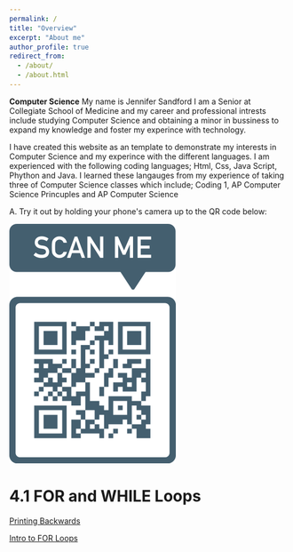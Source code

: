 ```yaml
---
permalink: /
title: "Overview"
excerpt: "About me"
author_profile: true
redirect_from: 
  - /about/
  - /about.html
---
```


<b>Computer Science</b> My name is Jennifer Sandford  I am a Senior at Collegiate School of Medicine and my career and professional intrests include studying Computer Science and obtaining a minor in bussiness to expand my knowledge and foster my experince with technology.

  I have created this website as an template to demonstrate my interests in Computer Science and my experince with the different languages. I am experienced with the following coding languages; Html, Css, Java Script, Phython and Java. I learned these langauges from my experience of taking three of Computer Science classes which include; Coding 1, AP Computer Science Princuples and AP Computer Science
  
  A. Try it out by holding your phone's camera up to the QR code below:

![Jennifer's QR Code](/images/frame.png)

<h1> 4.1 FOR and WHILE Loops</h1>


[Printing Backwards](https://repl.it/@jennifer235/LegalHandsomeDimensions)


[Intro to FOR Loops ](https://repl.it/@jennifer235/WheatRoyalMiddleware)



